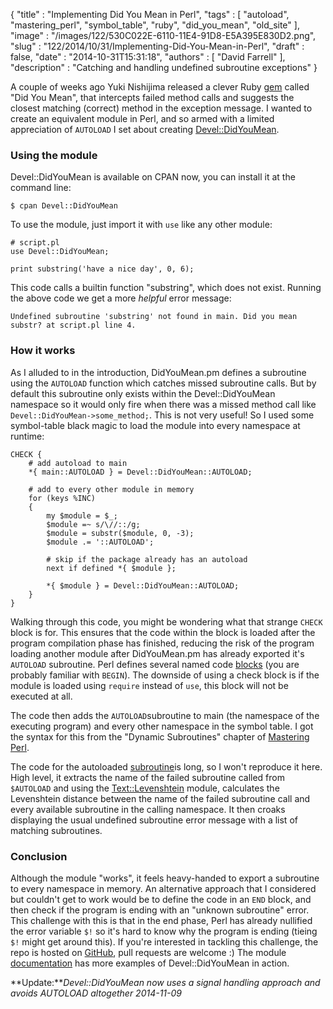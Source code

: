 {
   "title" : "Implementing Did You Mean in Perl",
   "tags" : [
      "autoload",
      "mastering_perl",
      "symbol_table",
      "ruby",
      "did_you_mean",
      "old_site"
   ],
   "image" : "/images/122/530C022E-6110-11E4-91D8-E5A395E830D2.png",
   "slug" : "122/2014/10/31/Implementing-Did-You-Mean-in-Perl",
   "draft" : false,
   "date" : "2014-10-31T15:31:18",
   "authors" : [
      "David Farrell"
   ],
   "description" : "Catching and handling undefined subroutine exceptions"
}

A couple of weeks ago Yuki Nishijima released a clever Ruby [gem](http://www.yukinishijima.net/2014/10/21/did-you-mean-experience-in-ruby.html) called "Did You Mean", that intercepts failed method calls and suggests the closest matching (correct) method in the exception message. I wanted to create an equivalent module in Perl, and so armed with a limited appreciation of `AUTOLOAD` I set about creating [Devel::DidYouMean](https://metacpan.org/pod/Devel::DidYouMean).

### Using the module

Devel::DidYouMean is available on CPAN now, you can install it at the command line:

``` prettyprint
$ cpan Devel::DidYouMean
```

To use the module, just import it with `use` like any other module:

``` prettyprint
# script.pl
use Devel::DidYouMean;

print substring('have a nice day', 0, 6);
```

This code calls a builtin function "substring", which does not exist. Running the above code we get a more *helpful* error message:

``` prettyprint
Undefined subroutine 'substring' not found in main. Did you mean substr? at script.pl line 4.
```

### How it works

As I alluded to in the introduction, DidYouMean.pm defines a subroutine using the `AUTOLOAD` function which catches missed subroutine calls. But by default this subroutine only exists within the Devel::DidYouMean namespace so it would only fire when there was a missed method call like `Devel::DidYouMean->some_method;`. This is not very useful! So I used some symbol-table black magic to load the module into every namespace at runtime:

``` prettyprint
CHECK {
    # add autoload to main
    *{ main::AUTOLOAD } = Devel::DidYouMean::AUTOLOAD;

    # add to every other module in memory
    for (keys %INC)
    {
        my $module = $_;
        $module =~ s/\//::/g;
        $module = substr($module, 0, -3);
        $module .= '::AUTOLOAD';
        
        # skip if the package already has an autoload
        next if defined *{ $module };
        
        *{ $module } = Devel::DidYouMean::AUTOLOAD;
    }
}
```

Walking through this code, you might be wondering what that strange `CHECK` block is for. This ensures that the code within the block is loaded after the program compilation phase has finished, reducing the risk of the program loading another module after DidYouMean.pm has already exported it's `AUTOLOAD` subroutine. Perl defines several named code [blocks](http://perldoc.perl.org/perlmod.html#BEGIN%2c-UNITCHECK%2c-CHECK%2c-INIT-and-END) (you are probably familiar with `BEGIN`). The downside of using a check block is if the module is loaded using `require` instead of `use`, this block will not be executed at all.

The code then adds the `AUTOLOAD`subroutine to main (the namespace of the executing program) and every other namespace in the symbol table. I got the syntax for this from the "Dynamic Subroutines" chapter of [Mastering Perl](http://shop.oreilly.com/product/0636920012702.do).

The code for the autoloaded [subroutine](https://github.com/sillymoose/Devel-DidYouMean/blob/master/lib/Devel/DidYouMean.pm#L97)is long, so I won't reproduce it here. High level, it extracts the name of the failed subroutine called from `$AUTOLOAD` and using the [Text::Levenshtein](https://metacpan.org/pod/Text::Levenshtein) module, calculates the Levenshtein distance between the name of the failed subroutine call and every available subroutine in the calling namespace. It then croaks displaying the usual undefined subroutine error message with a list of matching subroutines.

### Conclusion

Although the module "works", it feels heavy-handed to export a subroutine to every namespace in memory. An alternative approach that I considered but couldn't get to work would be to define the code in an `END` block, and then check if the program is ending with an "unknown subroutine" error. This challenge with this is that in the end phase, Perl has already nullified the error variable `$!` so it's hard to know why the program is ending (tieing `$!` might get around this). If you're interested in tackling this challenge, the repo is hosted on [GitHub](https://github.com/sillymoose/Devel-DidYouMean), pull requests are welcome :) The module [documentation](https://metacpan.org/pod/Devel::DidYouMean) has more examples of Devel::DidYouMean in action.

**Update:***Devel::DidYouMean now uses a signal handling approach and avoids AUTOLOAD altogether 2014-11-09*

